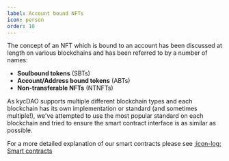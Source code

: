 ```yaml
---
label: Account bound NFTs
icon: person
order: 10
---
```


The concept of an NFT which is bound to an account has been discussed at length on various blockchains and has been referred to by a number of names:

- **Soulbound tokens** (SBTs)
- **Account/Address bound tokens** (ABTs)
- **Non-transferable NFTs** (NTNFTs)

As kycDAO supports multiple different blockchain types and each blockchain has its own implementation or standard (and sometimes multiple!), we've attempted to use the most popular standard on each blockchain and tried to ensure the smart contract interface is as similar as possible.

For a more detailed explanation of our smart contracts please see [:icon-log: Smart contracts](/for-developers/smart-contracts)

